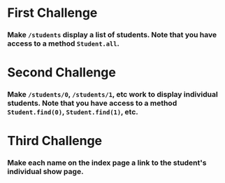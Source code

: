 # First Challenge

### Make `/students` display a list of students. Note that you have access to a method `Student.all`.

# Second Challenge

### Make `/students/0`, `/students/1`, etc work to display individual students. Note that you have access to a method `Student.find(0)`, `Student.find(1)`, etc.

# Third Challenge

### Make each name on the index page a link to the student's individual show page.
